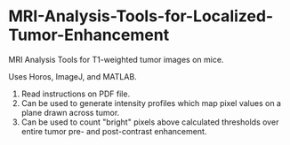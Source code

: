 # MRI-Analysis-Tools-for-Localized-Tumor-Enhancement
MRI Analysis Tools for T1-weighted tumor images on mice. 

Uses Horos, ImageJ, and MATLAB. 

1. Read instructions on PDF file.
2. Can be used to generate intensity profiles which map pixel values on a plane drawn across tumor.
3. Can be used to count "bright" pixels above calculated thresholds over entire tumor pre- and post-contrast enhancement. 
